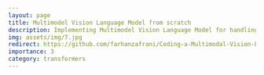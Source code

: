 ```yaml
---
layout: page
title: Multimodel Vision Language Model from scratch
description: Implementing Multimodel Vision Language Model for handling both image and text data at a time using Pytorch
img: assets/img/7.jpg
redirect: https://github.com/farhanzafrani/Coding-a-Multimodal-Vision-Language-Model-from-scratch-in-PyTorch
importance: 3
category: transformers
---
```


